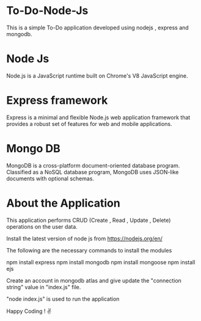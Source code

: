 # To-Do-Node-Js
This is a simple To-Do application developed using nodejs , express and mongodb.
# Node Js
Node.js is a JavaScript runtime built on Chrome's V8 JavaScript engine.
# Express framework
Express is a minimal and flexible Node.js web application framework that provides a robust set of features for web and mobile applications.
# Mongo DB
MongoDB is a cross-platform document-oriented database program. Classified as a NoSQL database program, MongoDB uses JSON-like documents with optional schemas.

# About the Application

This application performs CRUD (Create , Read , Update , Delete) operations on the user data.

Install the latest version of node js from https://nodejs.org/en/

The following are the necessary commands to install the modules

npm install express
npm install mongodb
npm install mongoose
npm install ejs

Create an account in mongodb atlas and give update the "connection string" value in "index.js" file.

"node index.js" is used to run the application

Happy Coding ! ✌
